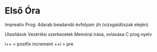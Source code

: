 # Első Óra
Impreatív Prog:
4darab beadandó
évfolyam zh (vizsgaidőszak elején)

Utasítások Vezérlési szerkezetek
Memórai írása, ovlasása
C prog nyelv

i++  > postfix increment
++i > pre
